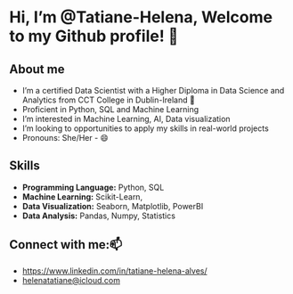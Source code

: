 # Hi, I’m @Tatiane-Helena,  Welcome to my Github profile! 👋
  
## About me 
* I’m a certified Data Scientist with a Higher Diploma in Data Science and Analytics from CCT College in Dublin-Ireland 👀
* Proficient in Python, SQL and Machine Learning
* I’m interested in Machine Learning, AI, Data visualization 
* I’m looking to opportunities to apply my skills in real-world projects
* Pronouns: She/Her - 😄

## Skills 
* **Programming Language:** Python, SQL
* **Machine Learning:** Scikit-Learn, 
* **Data Visualization:** Seaborn, Matplotlib, PowerBI
* **Data Analysis:** Pandas, Numpy, Statistics

## Connect with me:📫 
* https://www.linkedin.com/in/tatiane-helena-alves/
* helenatatiane@icloud.com

<!---
Tatiane-Helena/Tatiane-Helena is a ✨ special ✨ repository because its `README.md` (this file) appears on your GitHub profile.
You can click the Preview link to take a look at your changes.
--->
